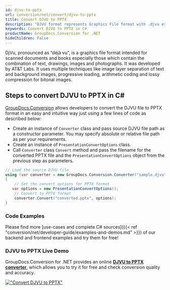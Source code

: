 ```yaml
---
id: djvu-to-pptx
url: conversion/net/convert/djvu-to-pptx
title: Convert DJVU to PPTX
description: "DJVU format represents Graphics File format with .djvu extension. Learn how to convert DJVU to PPTX file programmatically in C# language using GroupDocs.Conversion for .NET library."
keywords: Convert DJVU to PPTX in C#
productName: GroupDocs.Conversion for .NET
hideChildren: False
---
```


DjVu, pronounced as “déjà vu”, is a graphics file format intended for scanned documents and books especially those which contain the combination of text, drawings, images and photographs. It was developed by AT&T Labs. It uses multiple techniques like image layer separation of text and background images, progressive loading, arithmetic coding and lossy compression for bitonal images.

## Steps to convert DJVU to PPTX in C#

[GroupDocs.Conversion](https://products.groupdocs.com/conversion/net) allows developers to convert the DJVU file to PPTX format in an easy and intuitive way just using a few lines of code as described below:

* Create an instance of `Converter` class and pass source DJVU file path as a constructor parameter. You may specify absolute or relative file path as per your requirements. 
* Create an instance of `PresentationConvertOptions` class.
* Call `Converter` class `Convert` method and pass the filename for the converted PPTX file and the `PresentationConvertOptions` object from the previous step as parameters.

```csharp
// Load the source DJVU file
using (var converter = new GroupDocs.Conversion.Converter("sample.djvu"))
{
    // Set the convert options for PPTX format
   var options = new PresentationConvertOptions();
    // Convert to PPTX format
    converter.Convert("converted.pptx", options);
}
```

### Code Examples

Please find more [use-cases and complete C# sources]({{< ref "conversion/net/developer-guide/examples-and-demos.md" >}}) of our backend and frontend examples and try them for free!

### DJVU to PPTX Live Demo

GroupDocs.Conversion for .NET provides an online [**DJVU to PPTX converter**](https://products.groupdocs.app/conversion/djvu-to-pptx), which allows you to try it for free and check conversion quality and accuracy.

[!["Convert DJVU to PPTX"](conversion/net/images/convert-to-pptx/convert-djvu-to-pptx.png)](https://products.groupdocs.app/conversion/djvu-to-pptx)
